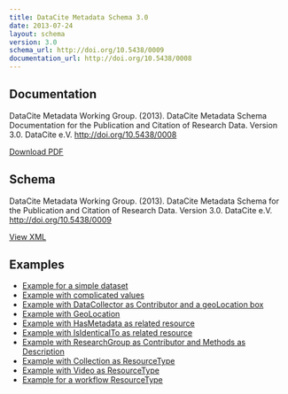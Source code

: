 ```yaml
---
title: DataCite Metadata Schema 3.0
date: 2013-07-24
layout: schema
version: 3.0
schema_url: http://doi.org/10.5438/0009
documentation_url: http://doi.org/10.5438/0008
---
```


## Documentation
DataCite Metadata Working Group. (2013). DataCite Metadata Schema Documentation for the Publication and Citation of Research Data. Version 3.0. DataCite e.V. http://doi.org/10.5438/0008

<a href="doc/DataCite-MetadataKernel_v3.0.pdf" class="btn">Download PDF</a>

## Schema
DataCite Metadata Working Group. (2013). DataCite Metadata Schema for the Publication and Citation of Research Data. Version 3.0. DataCite e.V. http://doi.org/10.5438/0009

<a href="metadata.xsd" class="btn">View XML</a>

## Examples

* [Example for a simple dataset](example/datacite-example-dataset-v3.0.xml)
* [Example with complicated values](example/datacite-example-complicated-v3.0.xml)
* [Example with DataCollector as Contributor and a geoLocation box](example/datacite-example-Box_dateCollected_DataCollector-v3.0.xml)
* [Example with GeoLocation](example/datacite-example-GeoLocation-v3.0.xml)
* [Example with HasMetadata as related resource](example/datacite-example-HasMetadata-v3.0.xml)
* [Example with IsIdenticalTo as related resource](example/datacite-example-relationTypeIsIdenticalTo-v3.0.xml)
* [Example with ResearchGroup as Contributor and Methods as Description](example/datacite-example-ResearchGroup_Methods-v3.0.xml)
* [Example with Collection as ResourceType](example/datacite-example-ResourceTypeGeneral_Collection-v3.0.xml)
* [Example with Video as ResourceType](example/datacite-example-video-v3.0.xml)
* [Example for a workflow ResourceType](example/datacite-example-workflow-v3.0.xml)
